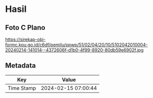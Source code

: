 # Hasil

## Foto C Plano

https://sirekap-obj-formc.kpu.go.id/c6df/pemilu/ppwp/51/02/04/20/10/5102042010004-20240214-141014--4372606f-d1b0-4f99-8920-80db59e6902f.jpg


## Metadata

| Key        | Value               |
| ---------- | ------------------- |
| Time Stamp | 2024-02-15 07:00:44 |




